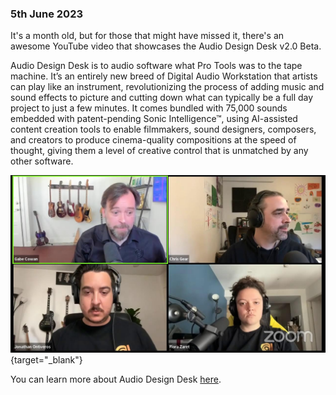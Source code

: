 ### 5th June 2023

It's a month old, but for those that might have missed it, there's an awesome YouTube video that showcases the Audio Design Desk v2.0 Beta.

Audio Design Desk is to audio software what Pro Tools was to the tape machine. It’s an entirely new breed of Digital Audio Workstation that artists can play like an instrument, revolutionizing the process of adding music and sound effects to picture and cutting down what can typically be a full day project to just a few minutes. It comes bundled with 75,000 sounds embedded with patent-pending Sonic Intelligence™, using AI-assisted content creation tools to enable filmmakers, sound designers, composers, and creators to produce cinema-quality compositions at the speed of thought, giving them a level of creative control that is unmatched by any other software.

[![](/static/add.jpg)](https://www.youtube.com/watch?v=fojw1YNmuUM){target="_blank"}

You can learn more about Audio Design Desk [here](/ecosystem/tools/#audio-design-desk).